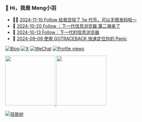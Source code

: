 ### 🤠 Hi，我是 Meng小羽

<!-- BLOG-POST-LIST:START -->
- 👨‍🏫 [2024-11-10 Follow 给我空投了 1w 代币，可以无限发码啦～](https://blog.debuginn.com/p/follow-app-airdrop/)
- 🦄 [2024-10-20 Follow ｜下一代信息浏览器 第二弹来了](https://blog.debuginn.com/p/follow-app-2/)
- 💃 [2024-10-13 Follow｜下一代的信息浏览器](https://blog.debuginn.com/p/follow-app/)
- 🤔 [2024-09-09 使用 GOTRACEBACK 快速定位你的 Panic](https://blog.debuginn.com/p/go-env-gotraceback/)<!-- BLOG-POST-LIST:END -->

[![Blog](https://img.shields.io/badge/blog.debuginn.com-0066ff?logo=blogger&logoColor=white)](https://blog.debuginn.com)
[![X](https://img.shields.io/badge/@idebuginn-000000?logo=x&logoColor=white)](https://twitter.com/idebuginn)
[![WeChat](https://img.shields.io/badge/@debuginn-07C160?logo=wechat&logoColor=white)](https://blog.debuginn.com/subscribe)
[![Profile views](https://komarev.com/ghpvc/?username=debuginn&color=blueviolet)](https://github.com/debuginn)

<p>
    <a href="#">
        <img height="159px" src="https://github-readme-stats.vercel.app/api?username=debuginn&show_icons=true&theme=github_dark_dimmed&layout=compact" />
    </a>
     <a href="#">
        <img height="159px" src="https://github-readme-stats.vercel.app/api/top-langs/?username=debuginn&theme=github_dark_dimmed&layout=compact&hide=javascript,html,css,php,scss" />
    </a>
</p>

[![技能树](https://skillicons.dev/icons?i=go,java,spring,maven,mysql,postgres,redis,mongodb,linux,bash,docker,kubernetes,grafana,prometheus,nginx,git,github,gitlab,vim,idea,vscode,md,postman,stackoverflow,apple,obsidian,ps,cloudflare&theme=light)](https://blog.debuginn.com/project/)
